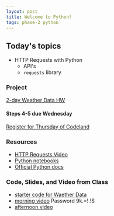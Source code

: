 ```yaml
---
layout: post
title: Welcome to Python!
tags: phase-2 python
---
```


## Today's topics

- HTTP Requests with Python
  - API's
  - `requests` library

### Project

[2-day Weather Data HW](https://classroom.github.com/a/8WQv0jYi)
#### Steps 4-5 due Wednesday

[Register for Thursday of Codeland](https://codelandconf.com/#tickets)

### Resources

* [HTTP Requests Video](https://www.youtube.com/watch?v=CFzgKfnmG-Q)
* [Python notebooks](https://github.com/momentum-morehouse/code-examples/tree/master/python/intro-notebooks)
* [Official Python docs](https://docs.python.org/3/)

### Code, Slides, and Video from Class

* [starter code for Waether Data](https://repl.it/@RebeccaConley/WeatherData#main.py)
* [morning video](https://us02web.zoom.us/rec/share/7_5RLbDfz2JJAZ33z26CA6UQO5rXeaa80yhIqPVcxU2cJUtNVWgE459gEmszlAp8 ) Password 9k.=!.!S 
* [afternoon video](https://us02web.zoom.us/rec/share/z5V4dZzU2SRJBdLgtljVCp9_BN_6eaa80yYcqPcFz0wl4oBMNxIO14YhRaXK1-JR)
